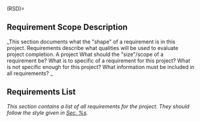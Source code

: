 (RSD)=
## Requirement Scope Description

_This section documents what the "shape" of a requirement is in this project.
Requirements describe what qualities will be used to evaluate project
completion. A project
What should the "size"/scope of a requirement be? What is to specific of a
requirement for this project? What is not specific enough for this project?
What information must be included in all requirements? _

## Requirements List

_This section contains a list of all requirements for the project. They should
follow the style given in [Sec. %s](#RSD)._


```{include} requirement_cards/requirement.md
```
